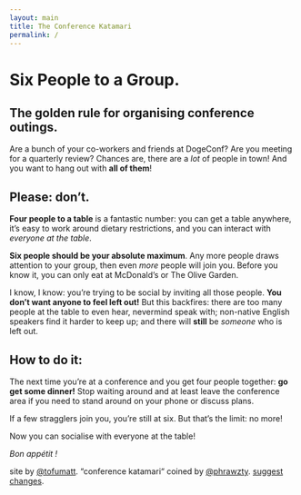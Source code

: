 ```yaml
---
layout: main
title: The Conference Katamari
permalink: /
---
```


# Six People to a Group.

## The golden rule for organising conference outings.

Are a bunch of your co-workers and friends at DogeConf? Are you meeting for a quarterly review? Chances are, there are a _lot_ of people in town! And you want to hang out with **all of them**!

## Please: don’t.

**Four people to a table** is a fantastic number: you can get a table anywhere, it’s easy to work around dietary restrictions, and you can interact with _everyone at the table_.

**Six people should be your absolute maximum**. Any more people draws attention to your group, then even _more_ people will join you. Before you know it, you can only eat at McDonald’s or The Olive Garden.

I know, I know: you’re trying to be social by inviting all those people. **You don’t want anyone to feel left out!** But this backfires: there are too many people at the table to even hear, nevermind speak with; non-native English speakers find it harder to keep up; and there will **still** be _someone_ who is left out.

## How to do it:

The next time you’re at a conference and you get four people together: **go get some dinner!** Stop waiting around and at least leave the conference area if you need to stand around on your phone or discuss plans.

If a few stragglers join you, you’re still at six. But that’s the limit: no more!

Now you can socialise with everyone at the table!

_Bon appétit !_

<p class="footer">
  site by <a href="http://tofumatt.com">@tofumatt</a>.
  “conference katamari“ coined by <a href="https://twitter.com/phrawzty">@phrawzty</a>.
  <a href="https://github.com/tofumatt/conferencekatamari.info">suggest changes</a>.
</p>
